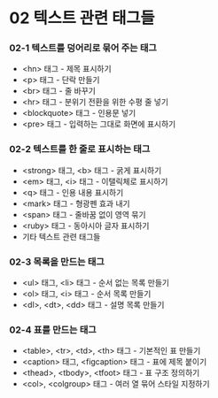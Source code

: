 # 02 텍스트 관련 태그들

### 02-1 텍스트를 덩어리로 묶어 주는 태그

* &lt;hn&gt; 태그 - 제목 표시하기
* &lt;p&gt; 태그 - 단락 만들기
* &lt;br&gt; 태그 - 줄 바꾸기
* &lt;hr&gt; 태그 - 분위기 전환을 위한 수평 줄 넣기
* &lt;blockquote&gt; 태그 - 인용문 넣기
* &lt;pre&gt; 태그 - 입력하는 그대로 화면에 표시하기

### 02-2 텍스트를 한 줄로 표시하는 태그

* &lt;strong&gt; 태그, &lt;b&gt; 태그 - 굵게 표시하기
* &lt;em&gt; 태그, &lt;i&gt; 태그 - 이탤릭체로 표시하기
* &lt;q&gt; 태그 - 인용 내용 표시하기
* &lt;mark&gt; 태그 - 형광펜 효과 내기
* &lt;span&gt; 태그 - 줄바꿈 없이 영역 묶기
* &lt;ruby&gt; 태그 - 동아시아 글자 표시하기
* 기타 텍스트 관련 태그들

### 02-3 목록을 만드는 태그

* &lt;ul&gt; 태그, &lt;li&gt; 태그 - 순서 없는 목록 만들기
* &lt;ol&gt; 태그, &lt;i&gt; 태그 - 순서 목록 만들기
* &lt;dl&gt;, &lt;dt&gt;, &lt;dd&gt; 태그 - 설명 목록 만들기

### 02-4 표를 만드는 태그

* &lt;table&gt;, &lt;tr&gt;, &lt;td&gt;, &lt;th&gt; 태그 - 기본적인 표 만들기
* &lt;caption&gt; 태그, &lt;figcaption&gt; 태그 - 표에 제목 붙이기
* &lt;thead&gt;, &lt;tbody&gt;, &lt;tfoot&gt; 태그 - 표 구조 정의하기
* &lt;col&gt;, &lt;colgroup&gt; 태그 - 여러 열 묶어 스타일 지정하기



